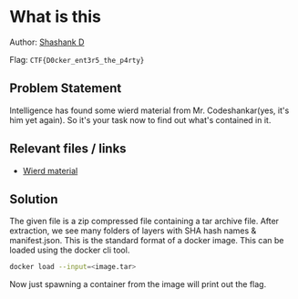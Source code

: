 # What is this

Author: [Shashank D](https://github.com/shashank68)

Flag: `CTF{D0cker_ent3r5_the_p4rty}`

## Problem Statement

Intelligence has found some wierd material from Mr. Codeshankar(yes, it's him yet again). So it's your task now to find out what's contained in it. 

## Relevant files / links

- [Wierd material](https://drive.google.com/file/d/1fFAexozA987VAgDI2AnOcr4ei2TLUO6Q/view?usp=sharing)


## Solution

The given file is a zip compressed file containing a tar archive file. After extraction, we see many folders of layers with SHA hash names & manifest.json. This is the standard format of a docker image. This can be loaded using the docker cli tool.
```bash
docker load --input=<image.tar>
```

Now just spawning a container from the image will print out the flag.
